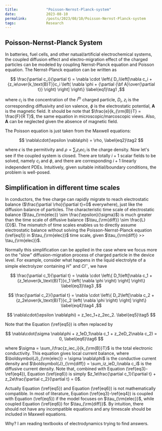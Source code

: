 ```yaml
---
title:             "Poisson-Nernst-Planck-system"
date:              2023-08-10
permalink:         /posts/2023/08/10/Poisson-Nernst-Planck-system
tags:              Research
---
```


## Poisson-Nernst-Planck System

In batteries, fuel cells, and other natual/artificial electrochemical systems, the coupled diffusion effect and electro-migration effect of the charged particles can be modeled by coupling Nernst-Planck equation and Poisson equation. The Nernst-Planck equation can be written as

$$ \frac{\partial c_i}{\partial t} = \nabla \cdot \left\{ D_i\left[\nabla c_i + {z_ie\over{k_\text{B}T}}c_i \left( \nabla \phi + {\partial {\bf A}\over{\partial t}} \right) \right] \right\} \label{eq1}\tag1 ,$$

where $c_i$ is the concentration of the $i^{th}$ charged particle, $D_i$, $z_i$ is the corresponding diffusivity and ion valence, $\phi$ is the electrostatic potential, $\mathbf{A}$ is the magnetic field. It should be note that $\frac{e}{k_{\rm{B}}T} = \frac{F}{R T}$, the same equation in microscopic/marcoscopic views. Also, $\mathbf{A}$ can be neglected given the absence of magnetic field.

The Poisson equation is just taken from the Maxwell equations:

$$ \nabla\cdot(\epsilon \nabla\phi) = \rho, \label{eq2}\tag2 $$

where $\epsilon$ is the permitivity and $\rho = \sum_{i}z_iec_i$ is the charge density. Now let's see if the coupled system is closed. There are totally $i+1$ scalar fields to be solved, namely $c_i$ and $\phi$, and there are corresponding $i+1$ linearly independent PDEs. Intuitively, given suitable initial/boundary conditions, the problem is well-posed.

## Simplification in different time scales

In conductors, the free charge can rapidly migrate to reach electrostatic balance ($\frac{\partial \rho}{\partial t}=0$ everywhere), just like the diffusion balance of particles. The characteristic time scale of electrostatic balance ($\tau_{\rm{elec}} \sim \frac{\epsilon}{\sigma}$) is much greater than the time scale of diffusive balance ($\tau_{\rm{diff}} \sim \frac{L}{D}$). The mismatch of time scales enables us to directly assume electrostatic balance without solving the Poisson-Nernst-Planck equation (\ref{eq1}) in $\tau_{\rm{elec}}$ time scale, given $\tau_{\rm{diff}} >> \tau_{\rm{elec}}$.

Normally this simplification can be applied in the case where we focus more on the "slow" diffusion-migration process of charged particle in the device level. For example, consider what happens in the liquid electrolyte of a simple electrolyzer containing $H^+$ and $Cl^-$, we have

$$ \frac{\partial c_1}{\partial t} = \nabla \cdot \left\{ D_1\left[\nabla c_1 + {z_1e\over{k_\text{B}T}}c_1 \left( \nabla \phi \right) \right] \right\} \label{eq3}\tag3 ,$$

$$ \frac{\partial c_2}{\partial t} = \nabla \cdot \left\{ D_2\left[\nabla c_2 + {z_2e\over{k_\text{B}T}}c_2 \left( \nabla \phi \right) \right] \right\} \label{eq4}\tag4 ,$$

$$ \nabla\cdot(\epsilon \nabla\phi) = z_1ec_1+z_2ec_2. \label{eq5}\tag5 $$

Note that the Equation (\ref{eq5}) is often replaced by

$$ \nabla\cdot(\sigma \nabla\phi + z_1eD_1\nabla c_1 + z_2eD_2\nabla c_2) = 0, \label{eq6}\tag6 $$

where $\sigma = \sum_i\frac{z_iec_i}{k_{\rm{B}}T}$ is the total electronic conductivity. This equation gives local current balance, where $\boldsymbol{J}_{\rm{elec}} = \sigma \nabla\phi$ is the conductive current density and $\boldsymbol{J}_{\rm{diff}} = \sum_iz_ieD_i\nabla c_i$ is the diffusive current density. Note that, combined with Equation (\ref{eq3}-\ref{eq4}), Equation (\ref{eq6}) is simply $z_1e\frac{\partial c_1}{\partial t} + z_2e\frac{\partial c_2}{\partial t} = 0$.

Actually Equation (\ref{eq5}) and Equation (\ref{eq6}) is not mathematically compatible. In most of literature, Equation (\ref{eq3}-\ref{eq4}) is coupled with Equation (\ref{eq5}) if the model focuses on $\tau_{\rm{elec}}$, while coupled Equation (\ref{eq6}) for $\tau_{\rm{diff}}$. By intuition, there should not have any incompatible equations and any timescale should be included in Maxwell equations. 

Why? I am reading textbooks of electrodynamics trying to find answers.
